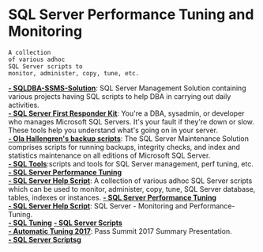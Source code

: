 # SQL Server Performance Tuning and Monitoring

```
A collection  
of various adhoc  
SQL Server scripts to  
monitor, administer, copy, tune, etc.
```


<b> [- SQLDBA-SSMS-Solution](https://github.com/imajaydwivedi/SQLDBA-SSMS-Solution)</b>: SQL Server Management Solution containing various projects having SQL scripts to help DBA in carrying out daily activities.    
<b> [- SQL Server First Responder Kit](https://github.com/BrentOzarULTD/SQL-Server-First-Responder-Kit)</b>: You're a DBA, sysadmin, or developer who manages Microsoft SQL Servers. It's your fault if they're down or slow. These tools help you understand what's going on in your server.  
<b> [- Ola Hallengren's backup scripts](http://ola.hallengren.com/)</b>: The SQL Server Maintenance Solution comprises scripts for running backups, integrity checks, and index and statistics maintenance on all editions of Microsoft SQL Server.  
<b> [- SQL Tools](https://github.com/peterlil/sql-tools)</b>:scripts and tools for SQL Server management, perf tuning, etc.  
<b> [- SQL Server Performance Tuning](https://github.com/alfxp/SQL-Server-Performance-Tuning)</b>  
<b> [- SQL Server Help Script](https://github.com/rolftesmer/SQLServerHelpScripts)</b>: A collection of various adhoc SQL Server scripts which can be used to monitor, administer, copy, tune, SQL Server database, tables, indexes or instances.
<b> [- SQL Server Performance Tuning](https://github.com/alfxp/SQL-Server-Performance-Tuning)</b>  
<b> [- SQL Server Help Script](https://github.com/ppedvAG/SQL_server-Admin)</b>: SQL Server - Monitoring and Performance-Tuning.  
<b> [- SQL Tuning](https://github.com/matt-ankerson/SQL-Tuning)</b> 
<b> [- SQL Server Scripts](https://github.com/kremers78/SQL-Server-Scripts)</b>  
<b> [- Automatic Tuning 2017](https://github.com/hfleitas/AutomaticTuning2017)</b>: Pass Summit 2017 Summary Presentation.  
<b> [- SQL Server Scriptsg](https://github.com/kremers78/SQL-Server-Scripts)</b>

